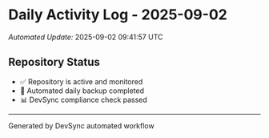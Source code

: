 # Daily Activity Log - 2025-09-02

*Automated Update:* 2025-09-02 09:41:57 UTC

## Repository Status
- ✅ Repository is active and monitored
- 🔄 Automated daily backup completed
- 📊 DevSync compliance check passed

---
Generated by DevSync automated workflow
